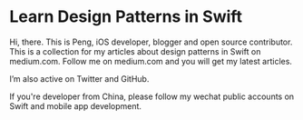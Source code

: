 # Learn Design Patterns in Swift

Hi, there. This is Peng, iOS developer, blogger and open source contributor. This is a collection for my articles about design patterns in Swift on medium.com. Follow me on medium.com and you will get my latest articles.

I’m also active on Twitter and GitHub.

If you're developer from China, please follow my wechat public accounts on Swift and mobile app development.
